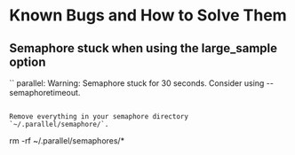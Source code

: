 # Known Bugs and How to Solve Them

## Semaphore stuck when using the large_sample option

``
parallel: Warning: Semaphore stuck for 30 seconds. Consider using --semaphoretimeout.
```

Remove everything in your semaphore directory `~/.parallel/semaphore/`.

```
rm -rf ~/.parallel/semaphores/*
```
